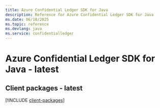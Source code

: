 ```yaml
---
title: Azure Confidential Ledger SDK for Java
description: Reference for Azure Confidential Ledger SDK for Java
ms.date: 06/18/2025
ms.topic: reference
ms.devlang: java
ms.service: confidentialledger
---
```

# Azure Confidential Ledger SDK for Java - latest

## Client packages - latest
[!INCLUDE [client-packages](confidential-ledger-client-index.md)]